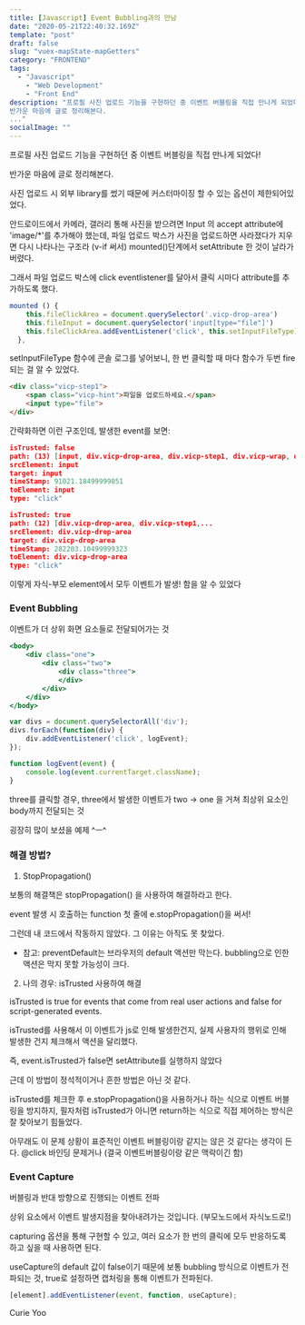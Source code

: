 ```yaml
---
title: [Javascript] Event Bubbling과의 만남 
date: "2020-05-21T22:40:32.169Z"
template: "post"
draft: false
slug: "vuex-mapState-mapGetters"
category: "FRONTEND"
tags:
  - "Javascript"
	- "Web Development"
	- "Front End"
description: "프로필 사진 업로드 기능을 구현하던 중 이벤트 버블링을 직접 만나게 되었다!
반가운 마음에 글로 정리해본다. 
..."
socialImage: ""
---
```

프로필 사진 업로드 기능을 구현하던 중 이벤트 버블링을 직접 만나게 되었다!

반가운 마음에 글로 정리해본다. 

사진 업로드 시 외부 library를 썼기 때문에 커스터마이징 할 수 있는 옵션이 제한되어있었다.

안드로이드에서 카메라, 갤러리 통해 사진을 받으려면 Input 의 accept attribute에 'image/*'를 추가해야 했는데, 파일 업로드 박스가 사진을 업로드하면 사라졌다가 지우면 다시 나타나는 구조라 (v-if 써서) mounted()단계에서 setAttribute 한 것이 날라가버렸다. 

그래서 파일 업로드 박스에 click eventlistener를 달아서 클릭 시마다 attribute를 추가하도록 했다.

```jsx
mounted () {
    this.fileClickArea = document.querySelector('.vicp-drop-area')
    this.fileInput = document.querySelector('input[type="file"]')
    this.fileClickArea.addEventListener('click', this.setInputFileType)
  },
```

setInputFileType 함수에 콘솔 로그를 넣어보니, 한 번 클릭할 때 마다 함수가 두번 fire 되는 걸 알 수 있었다.

```html
<div class="vicp-step1">
	<span class="vicp-hint">파일을 업로드하세요.</span>
	<input type="file">
</div>
```

간략화하면 이런 구조인데, 발생한 event를 보면:

```json
isTrusted: false
path: (13) [input, div.vicp-drop-area, div.vicp-step1, div.vicp-wrap, div.vue-image-crop-up...
srcElement: input
target: input
timeStamp: 91021.18499999051
toElement: input
type: "click"
```

```json
isTrusted: true
path: (12) [div.vicp-drop-area, div.vicp-step1,...
srcElement: div.vicp-drop-area
target: div.vicp-drop-area
timeStamp: 282203.10499999323
toElement: div.vicp-drop-area
type: "click"
```

이렇게 자식-부모 element에서 모두 이벤트가 발생! 함을 알 수 있었다 

### Event Bubbling

이벤트가 더 상위 화면 요소들로 전달되어가는 것 

```jsx
<body>
	<div class="one">
		<div class="two">
			<div class="three">
			</div>
		</div>
	</div>
</body>
```

```jsx
var divs = document.querySelectorAll('div');
divs.forEach(function(div) {
	div.addEventListener('click', logEvent);
});

function logEvent(event) {
	console.log(event.currentTarget.className);
}
```

three를 클릭할 경우, three에서 발생한 이벤트가 two → one 을 거쳐 최상위 요소인 body까지 전달되는 것 

굉장히 많이 보셨을 예제 ^ㅡ^ 

### 해결 방법?

1) StopPropagation()

보통의 해결책은 stopPropagation() 을 사용하여 해결하라고 한다. 

event 발생 시 호출하는 function 첫 줄에 e.stopPropagation()을 써서! 

그런데 내 코드에서 작동하지 않았다. 그 이유는 아직도 못 찾았다. 

- 참고: preventDefault는 브라우저의 default 액션만 막는다. bubbling으로 인한 액션은 막지 못할 가능성이 크다.

2) 나의 경우: isTrusted 사용하여 해결 

isTrusted is true for events that come from real user actions and false for script-generated events.

isTrusted를 사용해서 이 이벤트가 js로 인해 발생한건지, 실제 사용자의 행위로 인해 발생한 건지 체크해서 액션을 달리했다. 

즉, event.isTrusted가 false면 setAttribute를 실행하지 않았다 

근데 이 방법이 정석적이거나 흔한 방법은 아닌 것 같다.

isTrusted를 체크한 후 e.stopPropagation()을 사용하거나 하는 식으로 이벤트 버블링을 방지하지, 필자처럼 isTrusted가 아니면 return하는 식으로 직접 제어하는 방식은 잘 찾아보기 힘들었다. 

아무래도 이 문제 상황이 표준적인 이벤트 버블링이랑 같지는 않은 것 같다는 생각이 든다. @click 바인딩 문제거나 (결국 이벤트버블링이랑 같은 맥락이긴 함) 

### Event Capture

버블링과 반대 방향으로 진행되는 이벤트 전파

상위 요소에서 이벤트 발생지점을 찾아내려가는 것입니다. (부모노드에서 자식노드로!) 

capturing 옵션을 통해 구현할 수 있고, 여러 요소가 한 번의 클릭에 모두 반응하도록 하고 싶을 때 사용하면 된다.

useCapture의 default 값이 false이기 때문에 보통 bubbling 방식으로 이벤트가 전파되는 것, true로 설정하면 캡처링을 통해 이벤트가 전파된다. 

```jsx
[element].addEventListener(event, function, useCapture);

```

Curie Yoo